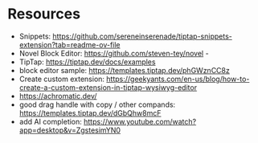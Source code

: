 # Resources
- Snippets: https://github.com/sereneinserenade/tiptap-snippets-extension?tab=readme-ov-file 
- Novel Block Editor: https://github.com/steven-tey/novel -
- TipTap: https://tiptap.dev/docs/examples 
- block editor sample: https://templates.tiptap.dev/phGWznCC8z 
- Create custom extension: https://geekyants.com/en-us/blog/how-to-create-a-custom-extension-in-tiptap-wysiwyg-editor 
- https://achromatic.dev/
- good drag handle with copy / other compands: https://templates.tiptap.dev/dGbQhw8mcF 
- add AI completion: https://www.youtube.com/watch?app=desktop&v=ZgstesimYN0 